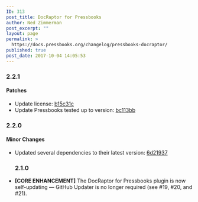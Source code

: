 ```yaml
---
ID: 313
post_title: DocRaptor for Pressbooks
author: Ned Zimmerman
post_excerpt: ""
layout: page
permalink: >
  https://docs.pressbooks.org/changelog/pressbooks-docraptor/
published: true
post_date: 2017-10-04 14:05:53
---
```

### 2.2.1

#### Patches

- Update license: [b15c31c](https://github.com/pressbooks/pressbooks-docraptor/commit/b15c31c)
- Update Pressbooks tested up to version: [bc113bb](https://github.com/pressbooks/pressbooks-docraptor/commit/bc113bb)

### 2.2.0

#### Minor Changes

- Updated several dependencies to their latest version: [6d21937](https://github.com/pressbooks/pressbooks-docraptor/commit/6d21937e0b174cfa4275fb637625dd91ef8ef9e4)  
  ### 2.1.0
- **[CORE ENHANCEMENT]** The DocRaptor for Pressbooks plugin is now self-updating — GitHub Updater is no longer required (see #19, #20, and #21).